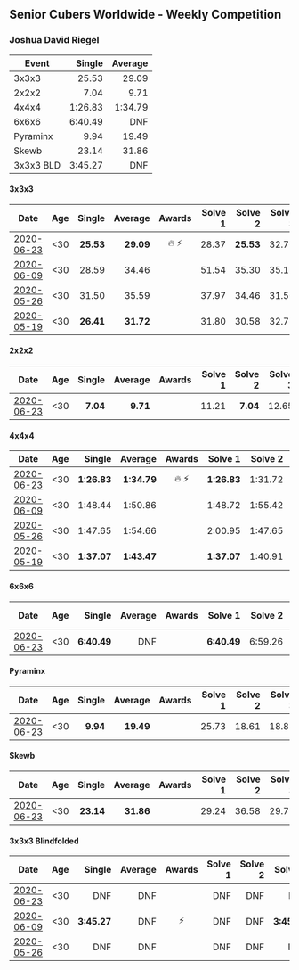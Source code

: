 ## Senior Cubers Worldwide - Weekly Competition
### Joshua David Riegel

| Event | Single | Average |
| -- | --: | --: |
| 3x3x3 | 25.53 | 29.09 |
| 2x2x2 | 7.04 | 9.71 |
| 4x4x4 | 1:26.83 | 1:34.79 |
| 6x6x6 | 6:40.49 | DNF |
| Pyraminx | 9.94 | 19.49 |
| Skewb | 23.14 | 31.86 |
| 3x3x3 BLD | 3:45.27 | DNF |

#### 3x3x3

| Date | Age | Single | Average | Awards | Solve 1 | Solve 2 | Solve 3 | Solve 4 | Solve 5 | Video |
| :--: | :--: | --: | --: | :--: | --: | --: | --: | --: | --: | :-- |
| [2020-06-23](../333/results/2020-06-23.md) | <30 | **25.53** | **29.09** | 🔥 ⚡ | 28.37 | **25.53** | 32.76 | 31.34 | 27.55 | [Link](https://www.facebook.com/events/722150235200875/permalink/725666218182610/) |
| [2020-06-09](../333/results/2020-06-09.md) | <30 | 28.59 | 34.46 |  | 51.54 | 35.30 | 35.11 | 32.98 | 28.59 | [Link](https://www.facebook.com/events/903549840109576/permalink/908169162980977/) |
| [2020-05-26](../333/results/2020-05-26.md) | <30 | 31.50 | 35.59 |  | 37.97 | 34.46 | 31.50 | 34.33 | 43.37 | [Link](https://www.facebook.com/events/688407551989463/permalink/691824934981058/) |
| [2020-05-19](../333/results/2020-05-19.md) | <30 | **26.41** | **31.72** |  | 31.80 | 30.58 | 32.78 | 46.66 | **26.41** | [Link](https://www.facebook.com/events/1880761498725633/permalink/1884827578319025/) |


#### 2x2x2

| Date | Age | Single | Average | Awards | Solve 1 | Solve 2 | Solve 3 | Solve 4 | Solve 5 | Video |
| :--: | :--: | --: | --: | :--: | --: | --: | --: | --: | --: | :-- |
| [2020-06-23](../222/results/2020-06-23.md) | <30 | **7.04** | **9.71** |  | 11.21 | **7.04** | 12.65 | 9.69 | 8.22 | [Link](https://www.facebook.com/events/722150235200875/permalink/725673131515252/) |


#### 4x4x4

| Date | Age | Single | Average | Awards | Solve 1 | Solve 2 | Solve 3 | Solve 4 | Solve 5 | Video |
| :--: | :--: | --: | --: | :--: | --: | --: | --: | --: | --: | :-- |
| [2020-06-23](../444/results/2020-06-23.md) | <30 | **1:26.83** | **1:34.79** | 🔥 ⚡ | **1:26.83** | 1:31.72 | 1:38.93 | 1:33.73 | 2:01.00 | [Link](https://www.facebook.com/events/268636114456043/permalink/276409987011989/) |
| [2020-06-09](../444/results/2020-06-09.md) | <30 | 1:48.44 | 1:50.86 |  | 1:48.72 | 1:55.42 | 1:48.44 | DNS | DNS | [Link](https://www.facebook.com/events/1130228284009045/permalink/1135197253512148/) |
| [2020-05-26](../444/results/2020-05-26.md) | <30 | 1:47.65 | 1:54.66 |  | 2:00.95 | 1:47.65 | 1:55.37 | DNS | DNS | [Link](https://www.facebook.com/events/637852836799991/permalink/640589796526295/) |
| [2020-05-19](../444/results/2020-05-19.md) | <30 | **1:37.07** | **1:43.47** |  | **1:37.07** | 1:40.91 | 1:52.42 | DNS | DNS | [Link](https://www.facebook.com/events/201300894172579/permalink/203589730610362/) |


#### 6x6x6

| Date | Age | Single | Average | Awards | Solve 1 | Solve 2 | Solve 3 | Video |
| :--: | :--: | --: | --: | :--: | --: | --: | --: | :-- |
| [2020-06-23](../666/results/2020-06-23.md) | <30 | **6:40.49** | DNF |  | **6:40.49** | 6:59.26 | DNS | [Link](https://www.facebook.com/events/268636114456043/permalink/277021946950793/) |


#### Pyraminx

| Date | Age | Single | Average | Awards | Solve 1 | Solve 2 | Solve 3 | Solve 4 | Solve 5 | Video |
| :--: | :--: | --: | --: | :--: | --: | --: | --: | --: | --: | :-- |
| [2020-06-23](../pyram/results/2020-06-23.md) | <30 | **9.94** | **19.49** |  | 25.73 | 18.61 | 18.81 | 21.04 | **9.94** | [Link](https://www.facebook.com/events/1618516681636159/permalink/1623946524426508/) |


#### Skewb

| Date | Age | Single | Average | Awards | Solve 1 | Solve 2 | Solve 3 | Solve 4 | Solve 5 | Video |
| :--: | :--: | --: | --: | :--: | --: | --: | --: | --: | --: | :-- |
| [2020-06-23](../skewb/results/2020-06-23.md) | <30 | **23.14** | **31.86** |  | 29.24 | 36.58 | 29.79 | 36.54 | **23.14** | [Link](https://www.facebook.com/events/1618516681636159/permalink/1623941544427006/) |


#### 3x3x3 Blindfolded

| Date | Age | Single | Average | Awards | Solve 1 | Solve 2 | Solve 3 | Video |
| :--: | :--: | --: | --: | :--: | --: | --: | --: | :-- |
| [2020-06-23](../333bf/results/2020-06-23.md) | <30 | DNF | DNF |  | DNF | DNF | DNF | [Link](https://www.facebook.com/events/850175445522887/permalink/853220341885064/) |
| [2020-06-09](../333bf/results/2020-06-09.md) | <30 | **3:45.27** | DNF | ⚡ | DNF | DNF | **3:45.27** | [Link](https://www.facebook.com/events/620460455211235/permalink/624275494829731/) |
| [2020-05-26](../333bf/results/2020-05-26.md) | <30 | DNF | DNF |  | DNF | DNF | DNS | [Link](https://www.facebook.com/events/1531820936993798/permalink/1537374259771799/) |


<!-- Global site tag (gtag.js) - Google Analytics -->
<script async src="https://www.googletagmanager.com/gtag/js?id=UA-86348435-3"></script>
<script>window.dataLayer = window.dataLayer || []; function gtag() {dataLayer.push(arguments);} gtag('js', new Date()); gtag('config', 'UA-86348435-3');</script>
